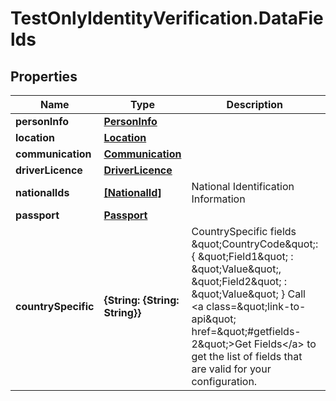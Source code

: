 # TestOnlyIdentityVerification.DataFields

## Properties

Name | Type | Description | Notes
------------ | ------------- | ------------- | -------------
**personInfo** | [**PersonInfo**](PersonInfo.md) |  | [optional] 
**location** | [**Location**](Location.md) |  | [optional] 
**communication** | [**Communication**](Communication.md) |  | [optional] 
**driverLicence** | [**DriverLicence**](DriverLicence.md) |  | [optional] 
**nationalIds** | [**[NationalId]**](NationalId.md) | National Identification Information | [optional] 
**passport** | [**Passport**](Passport.md) |  | [optional] 
**countrySpecific** | **{String: {String: String}}** | CountrySpecific fields  \&quot;CountryCode\&quot;: {   \&quot;Field1\&quot; : \&quot;Value\&quot;,   \&quot;Field2\&quot; : \&quot;Value\&quot;  }  Call &lt;a class&#x3D;\&quot;link-to-api\&quot; href&#x3D;\&quot;#getfields-2\&quot;&gt;Get Fields&lt;/a&gt; to get the list of fields that are valid for your configuration. | [optional] 


